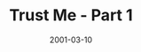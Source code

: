 ---
layout: message
category: message
series: "Trust Me"
title: "Trust Me - Part 1 "
date: 2001-03-10
audio-description: "What does real trust feel like? "
audio: ""
audio-title: "Trust Me - Part 1 "
audio-duration: ":"
---